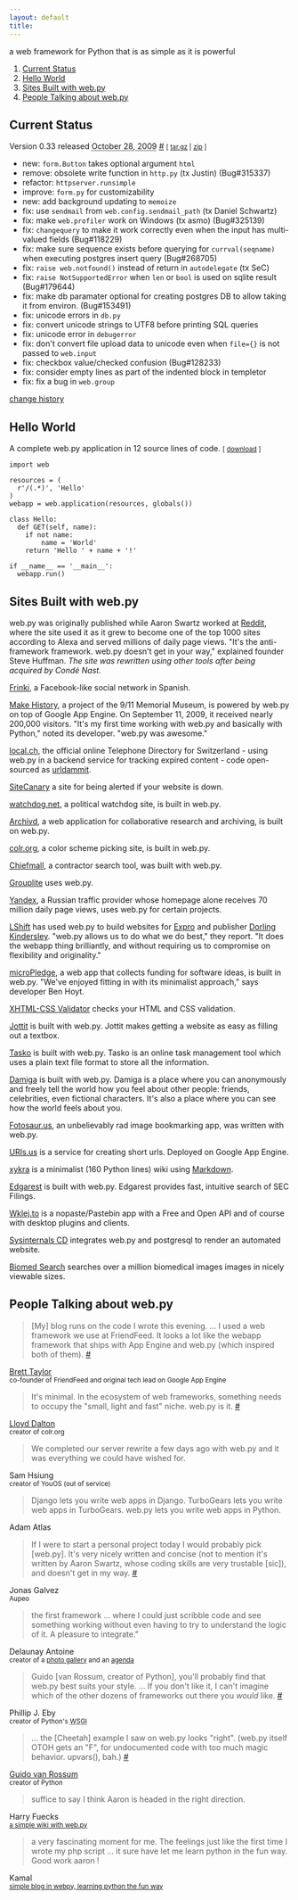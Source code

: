 ```yaml
---
layout: default
title: 
---
```


a web framework for Python that is as simple as it is powerful

1.  [Current Status](#status)
1.  [Hello World](#hello)
1.  [Sites Built with web.py](#sites)
1.  [People Talking about web.py](#people)

<h2 id=status>Current Status</h2>

<div class=hentry>
<p><span class=entry-title>Version 0.33 released</span> <abbr class="published updated" title=2009-10-28>October 28, 2009</abbr> <a href=/history#0.33 rel=bookmark>#</a> <small>[ <a href=http://angelo.gladding.name/assets/webpy/web.py-0.33.tar.gz>tar.gz</a> | <a href=http://angelo.gladding.name/assets/webpy/web.py-0.33.zip>zip</a> ]</small></p>
<ul class=changelist>
  <li>new: <code>form.Button</code> takes optional argument <code>html</code></li>
  <li>remove: obsolete write function in <code>http.py</code> (tx Justin) (Bug#315337)</li>
  <li>refactor: <code>httpserver.runsimple</code></li>
  <li>improve: <code>form.py</code> for customizability</li>
  <li>new: add background updating to <code>memoize</code></li>
  <li>fix: use <code>sendmail</code> from <code>web.config.sendmail_path</code> (tx Daniel Schwartz)</li>
  <li>fix: make <code>web.profiler</code> work on Windows (tx asmo) (Bug#325139)</li>
  <li>fix: <code>changequery</code> to make it work correctly even when the input has multi-valued fields (Bug#118229)</li>
  <li>fix: make sure sequence exists before querying for <code>currval(seqname)</code> when executing postgres insert query (Bug#268705)</li>
  <li>fix: <code>raise web.notfound()</code> instead of return in <code>autodelegate</code> (tx SeC)</li>
  <li>fix: <code>raise NotSupportedError</code> when <code>len</code> or <code>bool</code> is used on sqlite result (Bug#179644)</li>
  <li>fix: make db paramater optional for creating postgres DB to allow taking it from environ. (Bug#153491)</li>
  <li>fix: unicode errors in <code>db.py</code></li>
  <li>fix: convert unicode strings to UTF8 before printing SQL queries</li>
  <li>fix: unicode error in <code>debugerror</code></li>
  <li>fix: don't convert file upload data to unicode even when <code>file={}</code> is not passed to <code>web.input</code></li>
  <li>fix: checkbox value/checked confusion (Bug#128233)</li>
  <li>fix: consider empty lines as part of the indented block in templetor</li>
  <li>fix: fix a bug in <code>web.group</code></li>
</ul>
</div>

<a href=/history>change history</a>

<h2 id=hello>Hello World</h2>

A complete web.py application in 12 source lines of code. <small>[ [download](/usage/hello.py?format=raw) ]</small>

<pre class=prettyprint><code>import web

resources = (
  r'/(.*)', 'Hello'
)
webapp = web.application(resources, globals())

class Hello:  
  def GET(self, name):
    if not name: 
        name = 'World'
    return 'Hello ' + name + '!'

if __name__ == '__main__':
  webapp.run()</code></pre>

<h2 id=sites>Sites Built with web.py</h2>

<p class=vcard>web.py was originally published while Aaron Swartz worked at <a class="fn org url uid" href=http://reddit.com/>Reddit</a>, where the site used it as it grew to become one of the top 1000 sites according to Alexa and served millions of daily page views. "It's the anti-framework framework. web.py doesn't get in your way," explained founder Steve Huffman. <em>The site was rewritten using other tools after being acquired by Condé Nast.</em></p>

<p class=vcard><a class="fn org url uid" href=http://frinki.com/>Frinki</a>, a Facebook-like social network in Spanish.

<p class=vcard><a class="fn org url uid" href=http://makehistory.national911memorial.org/>Make History</a>, a project of the 9/11 Memorial Museum, is powered by web.py on top of Google App Engine. On September 11, 2009, it received nearly 200,000 visitors. "It's my first time working with web.py and basically with Python," noted its developer. "web.py was awesome."</p>

<p class=vcard><a class="fn org url uid" href=http://local.ch/>local.ch</a>, the official online Telephone Directory for Switzerland - using web.py in a backend service for tracking expired content - code open-sourced as <a href=http://github.com/harryf/urldammit/tree/master>urldammit</a>.</p>

<p class=vcard><a class="fn org url uid" href=http://sitecanary.com/>SiteCanary</a> a site for being alerted if your website is down.</p>

<p class=vcard><a class="fn org url uid" href=http://watchdog.net/>watchdog.net</a>, a political watchdog site, is built in web.py.</p>

<p class=vcard><a class="fn org url uid" href=http://archivd.com/>Archivd</a>, a web application for collaborative research and archiving, is built on web.py.</p>

<p class=vcard><a class="fn org url uid" href=http://colr.org/>colr.org</a>, a color scheme picking site, is built in web.py.</p>

<p class=vcard><a class="fn org url uid" href=http://chiefmall.com/>Chiefmall</a>, a contractor search tool, was built with web.py.</p>

<p class=vcard><a class="fn org url uid" href=http://grouplite.com/>Grouplite</a> uses web.py.</p>

<p class=vcard><a class="fn org url uid" href=http://yandex.ru/>Yandex</a>, a Russian traffic provider whose homepage alone receives 70 million daily page views, uses web.py for certain projects.</p>

<p class=vcard><a class="fn org url uid" href=http://lshift.net/>LShift</a> has used web.py to build websites for <a href=http://exproretail.com/>Expro</a> and publisher <a href=http://travel.dk.com/>Dorling Kindersley</a>. "web.py allows us to do what we do best," they report. "It does the webapp thing brilliantly, and without requiring us to compromise on flexibility and originality."</p>

<p class=vcard><a class="fn org url uid" href=http://micropledge.com/>microPledge</a>, a web app that collects funding for software ideas, is built in web.py. "We've enjoyed fitting in with its minimalist approach," says developer Ben Hoyt.</p>

<p class=vcard><a class="fn org url uid" href=http://xhtml-css.com/>XHTML-CSS Validator</a> checks your HTML and CSS validation.</p>

<p class=vcard><a class="fn org url uid" href=http://jottit.com/>Jottit</a> is built with web.py. Jottit makes getting a website as easy as filling out a textbox.</p>

<p class=vcard><a class="fn org url uid" href=http://taskodone.com/>Tasko</a> is built with web.py. Tasko is an online task management tool which uses a plain text file format to store all the information.</p>

<p class=vcard><a class="fn org url uid" href=http://damiga.com/>Damiga</a> is built with web.py. Damiga is a place where you can anonymously and freely tell the world how you feel about other people: friends, celebrities, even fictional characters. It's also a place where you can see how the world feels about you.</p>

<p class=vcard><a class="fn org url uid" href=http://fotosaur.us/>Fotosaur.us</a>, an unbelievably rad image bookmarking app, was written with web.py.</p>

<p class=vcard><a class="fn org url uid" href=http://uris.us/>URIs.us</a> is a service for creating short urls. Deployed on Google App Engine.</p>

<p class=vcard><a class="fn org url uid" href=http://xykra.org/>xykra</a> is a minimalist (160 Python lines) wiki using <a href=http://daringfireball.net/projects/markdown/>Markdown</a>.</p>

<p class=vcard><a class="fn org url uid" href=http://edgarest.com/>Edgarest</a> is built with web.py. Edgarest provides fast, intuitive search of SEC Filings.</p>

<p class=vcard><a class="fn org url uid" href=http://wklej.to/>Wklej.to</a> is a nopaste/Pastebin app with a Free and Open API and of course with desktop plugins and clients.</p>

<p class=vcard><a class="fn org url uid" href=http://sysinternals.xykra.org/>Sysinternals CD</a> integrates web.py and postgresql to render an automated website.</p>

<p class=vcard><a class="fn org url uid" href=http://biomed-search.com/>Biomed Search</a> searches over a million biomedical images images in nicely viewable sizes.</p>

<h2 id=people>People Talking about web.py</h2>

>   [My] blog runs on the code I wrote this evening. ... I used a web framework we use at FriendFeed. It looks a lot like the webapp framework that ships with App Engine and web.py (which inspired both of them). [#](http://bret.appspot.com/entry/experimenting-google-app-engine)

<p class=vcard><a class="fn url uid" href=http://bret.appspot.com/>Brett Taylor</a><br><small>co-founder of FriendFeed and original tech lead on Google App Engine</small></p>

>   It's minimal. In the ecosystem of web frameworks, something needs to occupy the "small, light and fast" niche. web.py is it. [#](http://www.colr.org/rewrite.html)

<p class=vcard><a class="fn url uid" href=http://twitter.com/daltonlp>Lloyd Dalton</a><br><small>creator of colr.org</small></p>

>   We completed our server rewrite a few days ago with web.py and it was everything we could have wished for.

<p class=vcard><span class=fn>Sam Hsiung</span><br><small>creator of YouOS (out of service)</small></p>

>   Django lets you write web apps in Django. TurboGears lets you write web apps in TurboGears. web.py lets you write web apps in Python.

<p class=vcard><span class=fn>Adam Atlas</span></p>

>   If I were to start a personal project today I would probably pick [web.py]. It's very nicely written and concise (not to mention it's written by Aaron Swartz, whose coding skills are very trustable [sic]), and doesn't get in my way. [#](http://www.artima.com/forums/flat.jsp?forum=106&thread=146149#189284)

<p class=vcard><span class=fn>Jonas Galvez</span><br><small>Aupeo</small></p>

>   the first framework ... where I could just scribble code and see something working without even having to try to understand the logic of it. A pleasure to integrate."

<p class=vcard><span class=fn>Delaunay Antoine</span><br><small>creator of a <a href=http://github.com/antoine/ibrouteur/>photo gallery</a> and an <a href=http://metagenda.org/>agenda</a></small></p>

>   Guido [van Rossum, creator of Python], you'll probably find that web.py best suits your style. ... If you don't like it, I can't imagine which of the other dozens of frameworks out there you *would* like. [#](http://shortb.net/~f561f2)

<p class=vcard><span class=fn>Phillip J. Eby</span><br><small>creator of Python's <abbr title="Web Server Gateway Interface">WSGI</abbr></small></p>

>   ... the [Cheetah] example I saw on web.py looks "right". (web.py itself OTOH gets an "F", for undocumented code with too much magic behavior. upvars(), bah.) [#](http://shortb.net/~f561f3)

<p class=vcard><a class="fn url uid" href=http://www.python.org/~guido/>Guido van Rossum</a><br><small>creator of Python</small></p>

>   suffice to say I think Aaron is headed in the right direction.

<p class=vcard><span class=fn>Harry Fuecks</span><br><small><a href=http://www.sitepoint.com/blogs/2006/01/06/a-simple-wiki-with-webpy/>a simple wiki with web.py</a></small></p>

>   a very fascinating moment for me. The feelings just like the first time I wrote my php script ... it sure have let me learn python in the fun way. Good work aaron !

<p class=vcard><span class=fn>Kamal</span><br><small><a href=http://www.k4ml.com/node/165>simple blog in webpy, learning python the fun way</a></small></p>